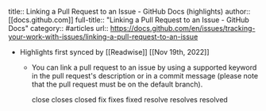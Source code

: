 title:: Linking a Pull Request to an Issue - GitHub Docs (highlights)
author:: [[docs.github.com]]
full-title:: "Linking a Pull Request to an Issue - GitHub Docs"
category:: #articles
url:: https://docs.github.com/en/issues/tracking-your-work-with-issues/linking-a-pull-request-to-an-issue

- Highlights first synced by [[Readwise]] [[Nov 19th, 2022]]
	- You can link a pull request to an issue by using a supported keyword in the pull request's description or in a commit message (please note that the pull request must be on the default branch). 
	  
	  close
	  closes
	  closed
	  fix
	  fixes
	  fixed
	  resolve
	  resolves
	  resolved